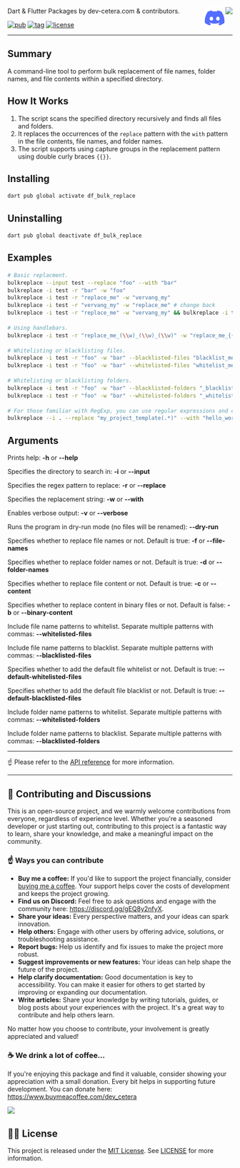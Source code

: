 <a href="https://www.buymeacoffee.com/dev_cetera" target="_blank"><img align="right" src="https://cdn.buymeacoffee.com/buttons/default-orange.png" height="48"></a>
<a href="https://discord.gg/gEQ8y2nfyX" target="_blank"><img align="right" src="https://raw.githubusercontent.com/dev-cetera/resources/refs/heads/main/assets/discord_icon/discord_icon.svg" height="48"></a>

Dart & Flutter Packages by dev-cetera.com & contributors.

[![pub](https://img.shields.io/pub/v/df_bulk_replace.svg)](https://pub.dev/packages/df_bulk_replace)
[![tag](https://img.shields.io/badge/tag-v0.1.6-purple)](https://github.com/dev-cetera/df_bulk_replace/tree/v0.1.6)
[![license](https://img.shields.io/badge/license-MIT-blue.svg)](https://raw.githubusercontent.com/dev-cetera/df_bulk_replace/main/LICENSE)

---

<!-- BEGIN _README_CONTENT -->

## Summary

A command-line tool to perform bulk replacement of file names, folder names, and file contents within a specified directory.

## How It Works

1.  The script scans the specified directory recursively and finds all files and folders.
2.  It replaces the occurrences of the `replace` pattern with the `with` pattern in the file contents, file names, and folder names.
3.  The script supports using capture groups in the replacement pattern using double curly braces `{{}}`.

## Installing

```sh
dart pub global activate df_bulk_replace
```

## Uninstalling

```sh
dart pub global deactivate df_bulk_replace
```

## Examples

```sh
# Basic replacment.
bulkreplace --input test --replace "foo" --with "bar"
bulkreplace -i test -r "bar" -w "foo"
bulkreplace -i test -r "replace_me" -w "vervang_my"
bulkreplace -i test -r "vervang_my" -w "replace_me" # change back
bulkreplace -i test -r "replace_me" -w "vervang_my" && bulkreplace -i test -r "vervang_my" -w "replace_me"

# Using handlebars.
bulkreplace -i test -r "replace_me_(\\w)_(\\w)_(\\w)" -w "replace_me_{{2}}_{{1}}_{{0}}" --no-file-names --no-folder-names

# Whitelisting or blacklisting files.
bulkreplace -i test -r "foo" -w "bar" --blacklisted-files "blacklist_me_1.txt, blacklist_me_2.txt"
bulkreplace -i test -r "foo" -w "bar" --whitelisted-files "whitelist_me_1.txt, whitelist_me_2.txt"

# Whitelisting or blacklisting folders.
bulkreplace -i test -r "foo" -w "bar" --blacklisted-folders "_blacklist_me" -v
bulkreplace -i test -r "foo" -w "bar" --whitelisted-folders "_whitelist_me" -v

# For those familiar with RegExp, you can use regular expressions and capture groups.
bulkreplace --i . --replace "my_project_template(.*)" --with "hello_world{{1}}"
```

## Arguments

Prints help: **-h** or **--help**

Specifies the directory to search in: **-i** or **--input**

Specifies the regex pattern to replace: **-r** or **--replace**

Specifies the replacement string: **-w** or **--with**

Enables verbose output: **-v** or **--verbose**

Runs the program in dry-run mode (no files will be renamed): **--dry-run**

Specifies whether to replace file names or not. Default is true: **-f** or **--file-names**

Specifies whether to replace folder names or not. Default is true: **-d** or **--folder-names**

Specifies whether to replace file content or not. Default is true: **-c** or **--content**

Specifies whether to replace content in binary files or not. Default is false: **-b** or **--binary-content**

Include file name patterns to whitelist. Separate multiple patterns with commas: **--whitelisted-files**

Include file name patterns to blacklist. Separate multiple patterns with commas: **--blacklisted-files**

Specifies whether to add the default file whitelist or not. Default is true: **--default-whitelisted-files**

Specifies whether to add the default file blacklist or not. Default is true: **--default-blacklisted-files**

Include folder name patterns to whitelist. Separate multiple patterns with commas: **--whitelisted-folders**

Include folder name patterns to blacklist. Separate multiple patterns with commas: **--blacklisted-folders**

<!-- END _README_CONTENT -->

---

☝️ Please refer to the [API reference](https://pub.dev/documentation/df_bulk_replace/) for more information.

---

## 💬 Contributing and Discussions

This is an open-source project, and we warmly welcome contributions from everyone, regardless of experience level. Whether you're a seasoned developer or just starting out, contributing to this project is a fantastic way to learn, share your knowledge, and make a meaningful impact on the community.

### ☝️ Ways you can contribute

- **Buy me a coffee:** If you'd like to support the project financially, consider [buying me a coffee](https://www.buymeacoffee.com/dev_cetera). Your support helps cover the costs of development and keeps the project growing.
- **Find us on Discord:** Feel free to ask questions and engage with the community here: https://discord.gg/gEQ8y2nfyX.
- **Share your ideas:** Every perspective matters, and your ideas can spark innovation.
- **Help others:** Engage with other users by offering advice, solutions, or troubleshooting assistance.
- **Report bugs:** Help us identify and fix issues to make the project more robust.
- **Suggest improvements or new features:** Your ideas can help shape the future of the project.
- **Help clarify documentation:** Good documentation is key to accessibility. You can make it easier for others to get started by improving or expanding our documentation.
- **Write articles:** Share your knowledge by writing tutorials, guides, or blog posts about your experiences with the project. It's a great way to contribute and help others learn.

No matter how you choose to contribute, your involvement is greatly appreciated and valued!

### ☕ We drink a lot of coffee...

If you're enjoying this package and find it valuable, consider showing your appreciation with a small donation. Every bit helps in supporting future development. You can donate here: https://www.buymeacoffee.com/dev_cetera

<a href="https://www.buymeacoffee.com/dev_cetera" target="_blank"><img src="https://cdn.buymeacoffee.com/buttons/default-orange.png" height="40"></a>

## 🧑‍⚖️ License

This project is released under the [MIT License](https://raw.githubusercontent.com/dev-cetera/df_bulk_replace/main/LICENSE). See [LICENSE](https://raw.githubusercontent.com/dev-cetera/df_bulk_replace/main/LICENSE) for more information.

